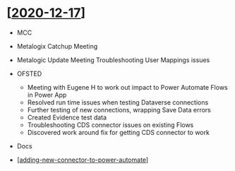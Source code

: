 # [[2020-12-17]]

- MCC
 - Metalogix Catchup Meeting
 - Metalogic Update Meeting Troubleshooting User Mappings issues
- OFSTED
  - Meeting with Eugene H to work out impact to Power Automate Flows in Power App
  - Resolved run time issues when testing Dataverse connections
  - Further testing of new connections, wrapping Save Data errors
  - Created Evidence test data
  - Troubleshooting CDS connector issues on existing Flows
  - Discovered work around fix for getting CDS connector to work 
  
- Docs 
 - [[adding-new-connector-to-power-automate]]

[//begin]: # "Autogenerated link references for markdown compatibility"
[2020-12-17]: 2020-12-17 "2020-12-17"
[adding-new-connector-to-power-automate]: ../powerapps/adding-new-connector-to-power-automate "Adding new connector to Power Automate"
[//end]: # "Autogenerated link references"